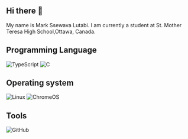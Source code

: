 ## Hi there 👋
My name is Mark Ssewava Lutabi. I am currently a student at St. Mother Teresa High School,Ottawa, Canada.

## Programming Language
![TypeScript](https://img.shields.io/badge/typescript-%23007ACC.svg?style=for-the-badge&logo=typescript&logoColor=white)
![C](https://img.shields.io/badge/c-%2300599C.svg?style=for-the-badge&logo=c&logoColor=white)

## Operating system
<img src="https://img.shields.io/badge/Linux-FCC624?logo=linux&logoColor=white" alt="Linux"></a>
<img src="https://img.shields.io/badge/chrome%20os-3d89fc?logo=google%20chrome&logoColor=white" alt="ChromeOS"></a>

## Tools
  ![GitHub](https://img.shields.io/badge/github-%23121011.svg?style=for-the-badge&logo=github&logoColor=white)
